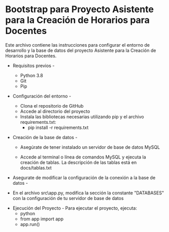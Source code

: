# Bootstrap para Proyecto Asistente para la Creación de Horarios para Docentes

Este archivo contiene las instrucciones para configurar el entorno de desarrollo y la base de datos del proyecto Asistente para la Creación de Horarios para Docentes.

- Requisitos previos -
  * Python 3.8
  * Git
  * Pip


- Configuración del entorno -
  * Clona el repositorio de GitHub
  * Accede al directorio del proyecto
  * Instala las bibliotecas necesarias utilizando pip y el archivo requirements.txt:
    - pip install -r requirements.txt

- Creación de la base de datos -
  * Asegúrate de tener instalado un servidor de base de datos MySQL

  * Accede al terminal o línea de comandos MySQL y ejecuta la creación de tablas. La descripción de las tablas está en docs/tablas.txt

- Asegurate de modificar la configuración de la conexión a la base de datos -
 * En el archivo src\app.py, modifica la sección la constante "DATABASES" con la configuración de tu servidor de base de datos

- Ejecución del Proyecto -
  Para ejecutar el proyecto, ejecuta:
  * python
  * from app import app
  * app.run()
